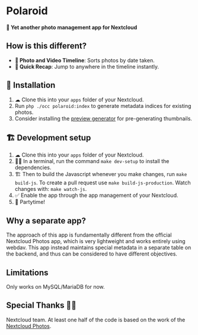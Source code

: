 # Polaroid

**📸 Yet another photo management app for Nextcloud**

## How is this different?

* **📸 Photo and Video Timeline**: Sorts photos by date taken.
* **🤔 Quick Recap**: Jump to anywhere in the timeline instantly.

## 🚀 Installation

1. ☁ Clone this into your `apps` folder of your Nextcloud.
1. Run `php ./occ polaroid:index` to generate metadata indices for existing photos.
1. Consider installing the [preview generator](https://github.com/rullzer/previewgenerator) for pre-generating thumbnails.

## 🏗 Development setup

1. ☁ Clone this into your `apps` folder of your Nextcloud.
1. 👩‍💻 In a terminal, run the command `make dev-setup` to install the dependencies.
1. 🏗 Then to build the Javascript whenever you make changes, run `make build-js`. To create a pull request use `make build-js-production`. Watch changes with: `make watch-js`.
1. ✅ Enable the app through the app management of your Nextcloud.
1. 🎉 Partytime!

## Why a separate app?
The approach of this app is fundamentally different from the official Nextcloud Photos app, which is very lightweight and works entirely using webdav. This app instead maintains special metadata in a separate table on the backend, and thus can be considered to have different objectives.

## Limitations
Only works on MySQL/MariaDB for now.

## Special Thanks 🙏🏻
Nextcloud team. At least one half of the code is based on the work of the [Nextcloud Photos](https://github.com/nextcloud/photos).